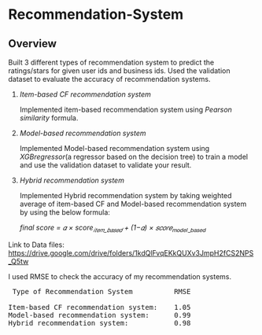 # Recommendation-System

## Overview

Built 3 different types of recommendation system to predict the ratings/stars for given user ids and business ids. Used the validation dataset to evaluate the accuracy of recommendation systems.

1)	*Item-based CF recommendation system*

    Implemented item-based recommendation system using *Pearson similarity* formula.

2)	*Model-based recommendation system*

    Implemented Model-based recommendation system using *XGBregressor*(a regressor based on the decision tree) to train a model and use the validation dataset to validate your result. 

3)	*Hybrid recommendation system*

    Implemented Hybrid recommendation system by taking weighted average of item-based CF and Model-based recommendation system by using the below formula:

      **final score* = *𝛼 × score*<sub>𝑖𝑡𝑒𝑚_𝑏𝑎𝑠𝑒𝑑</sub>   + *(1−𝛼) × 𝑠𝑐𝑜𝑟𝑒**<sub>𝑚𝑜𝑑𝑒𝑙_𝑏𝑎𝑠𝑒𝑑</sub>

Link to Data files:
https://drive.google.com/drive/folders/1kdQlFvqEKkQUXv3JmpH2fCS2NPS_Q5tw

I used RMSE to check the accuracy of my recommendation systems.

<pre>
 Type of Recommendation System          RMSE  
 
Item-based CF recommendation system:    1.05  
Model-based recommendation system:      0.99  
Hybrid recommendation system:           0.98
</pre>
